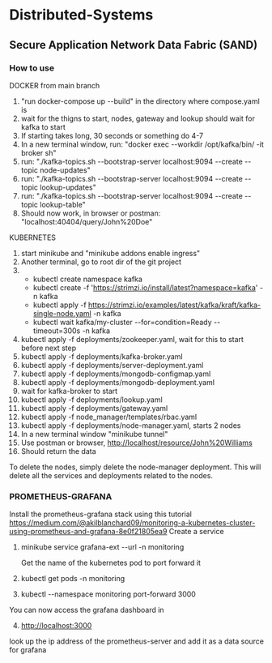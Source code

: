 # Distributed-Systems

## Secure Application Network Data Fabric (SAND)

### How to use

DOCKER from main branch

1. "run docker-compose up --build" in the directory where compose.yaml is
2. wait for the thigns to start, nodes, gateway and lookup should wait for kafka to start
3. If starting takes long, 30 seconds or something do 4-7
4. In a new terminal window, run: "docker exec --workdir /opt/kafka/bin/ -it broker sh"
5. run: "./kafka-topics.sh --bootstrap-server localhost:9094 --create --topic node-updates"
6. run: "./kafka-topics.sh --bootstrap-server localhost:9094 --create --topic lookup-updates"
7. run: "./kafka-topics.sh --bootstrap-server localhost:9094 --create --topic lookup-table"
8. Should now work, in browser or postman: "localhost:40404/query/John%20Doe"

KUBERNETES

1. start minikube and "minikube addons enable ingress"
2. Another terminal, go to root dir of the git project
3. - kubectl create namespace kafka
   - kubectl create -f '<https://strimzi.io/install/latest?namespace=kafka>' -n kafka
   - kubectl apply -f <https://strimzi.io/examples/latest/kafka/kraft/kafka-single-node.yaml> -n kafka
   - kubectl wait kafka/my-cluster --for=condition=Ready --timeout=300s -n kafka
4. kubectl apply -f deployments/zookeeper.yaml, wait for this to start before next step
5. kubectl apply -f deployments/kafka-broker.yaml
6. kubectl apply -f deployments/server-deployment.yaml
7. kubectl apply -f deployments/mongodb-configmap.yaml
8. kubectl apply -f deployments/mongodb-deployment.yaml
9. wait for kafka-broker to start
10. kubectl apply -f deployments/lookup.yaml
11. kubectl apply -f deployments/gateway.yaml
12. kubectl apply -f node_manager/templates/rbac.yaml
13. kubectl apply -f deployments/node-manager.yaml, starts 2 nodes
14. In a new terminal window "minikube tunnel"
15. Use postman or browser, <http://localhost/resource/John%20Williams>
16. Should return the data

To delete the nodes, simply delete the node-manager deployment. This will delete all the services and deployments related to the nodes.

### PROMETHEUS-GRAFANA

Install the prometheus-grafana stack using this tutorial
<https://medium.com/@akilblanchard09/monitoring-a-kubernetes-cluster-using-prometheus-and-grafana-8e0f21805ea9>
Create a service

1. minikube service grafana-ext --url -n monitoring

    Get the name of the kubernetes pod to port forward it

2. kubectl get pods -n monitoring

3. kubectl --namespace monitoring port-forward <Name of the grafana pod> 3000

You can now access the grafana dashboard in

4. <http://localhost:3000>

look up the ip address of the prometheus-server and add it as a data source for grafana
